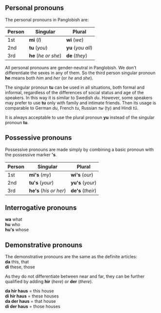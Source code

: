 ## Personal pronouns

The personal pronouns in Panglobish are:

| Person | Singular             | Plural             |
|--------|----------------------|--------------------|
| 1st    | **mi** (_I_)         | **wi** (_we_)      |
| 2nd    | **tu** (_you_)       | **yu** (_you all_) |
| 3rd    | **he** (_he or she_) | **de** (_they_)    |

All personal pronouns are gender-neutral in Panglobish.
We don't differentiate the sexes in any of them.
So the third person singular pronoun **he** means both _him_ and _her_ (or _he_ and _she_).

The singular pronoun **tu** can be used in all situations, both formal and informal,
regardless of the differences of social status and age of the speakers.
In this way it is similar to Swedish _du_.
However, some speakers may prefer to use **tu** only with family and intimate friends.
Then its usage is comparable to German _du_, French _tu_, Russian _ты_ (ty) and Hindi _tū_.

It is always acceptable to use the plural pronoun **yu**
instead of the singular pronoun **tu**.


## Possessive pronouns

Possessive pronouns are made simply by combining a basic pronoun
with the possessive marker **'s**.

| Person | Singular                | Plural               |
|--------|-------------------------|----------------------|
| 1st    | **mi's** (_my_)         | **wi's** (_our_)     |
| 2nd    | **tu's** (_your_)       | **yu's** (_your_)    |
| 3rd    | **he's** (_his or her_) | **de's** (_their_)   |


## Interrogative pronouns

**wa** what  
**hu** who  
**hu's** whose


## Demonstrative pronouns

The demonstrative pronouns are the same as the definite articles:  
**da**
this, that  
**di**
these, those

As they do not differentiate between near and far, they can be further qualified by adding
**hir**
(_here_) or
**der**
(_there_).

**da hir haus**
= this house  
**di hir haus**
= these houses  
**da der haus**
= that house  
**di der haus**
= those houses  

